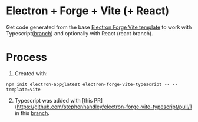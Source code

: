 # Electron + Forge + Vite (+ React)
Get code generated from the base [Electron Forge Vite template](https://github.com/electron/forge/tree/main/packages/template/vite) to work with Typescript([branch](https://github.com/stephenhandley/electron-forge-vite-typescript/tree/typescript)) and optionally with React (react branch).

# Process

1. Created with:
```
npm init electron-app@latest electron-forge-vite-typescript -- --template=vite
```

2. Typescript was added with [this PR](https://github.com/stephenhandley/electron-forge-vite-typescript/pull/1 in this [branch](https://github.com/stephenhandley/electron-forge-vite-typescript/tree/typescript).
